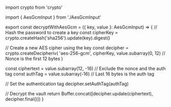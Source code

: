 import crypto from 'crypto'

import { AesGcmInput } from './AesGcmInput'

export const decryptWithAesGcm = ({ key, value }: AesGcmInput) => {
  // Hash the password to create a key
  const cipherKey = crypto.createHash('sha256').update(key).digest()

  // Create a new AES cipher using the key
  const decipher = crypto.createDecipheriv(
    'aes-256-gcm',
    cipherKey,
    value.subarray(0, 12) // Nonce is the first 12 bytes
  )

  const ciphertext = value.subarray(12, -16) // Exclude the nonce and the auth tag
  const authTag = value.subarray(-16) // Last 16 bytes is the auth tag

  // Set the authentication tag
  decipher.setAuthTag(authTag)

  // Decrypt the vault
  return Buffer.concat([decipher.update(ciphertext), decipher.final()])
}